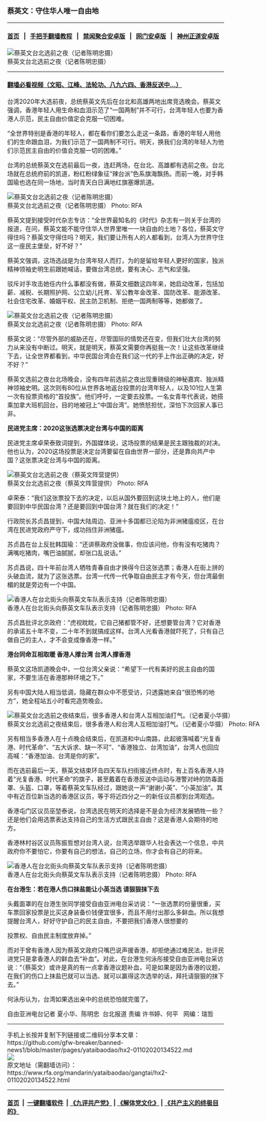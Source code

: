 ### 蔡英文：守住华人唯一自由地
------------------------

#### [首页](https://github.com/gfw-breaker/banned-news1/blob/master/README.md) &nbsp;&nbsp;|&nbsp;&nbsp; [手把手翻墙教程](https://github.com/gfw-breaker/guides/wiki) &nbsp;&nbsp;|&nbsp;&nbsp; [禁闻聚合安卓版](https://github.com/gfw-breaker/bn-android) &nbsp;&nbsp;|&nbsp;&nbsp; [网门安卓版](https://github.com/oGate2/oGate) &nbsp;&nbsp;|&nbsp;&nbsp; [神州正道安卓版](https://github.com/SzzdOgate/update) 



<div id="headerimg">
 <img alt="蔡英文台北选前之夜（记者陈明忠摄）" src="https://www.rfa.org/mandarin/yataibaodao/gangtai/hx2-01102020134522.html/4e004e004e00.jpg/@@images/cb1e4e8c-a5ec-4b16-b97f-048cb7be6660.jpeg" title="蔡英文台北选前之夜（记者陈明忠摄）"/>
 <div id="headerimgcontents">
  <div id="headerimgcaption">
   <span>
    蔡英文台北选前之夜（记者陈明忠摄）
   </span>
   <!-- zoomattribute -->
  </div>
  <!-- headerimgcaption -->
 </div>
 <!-- headerimagecontents -->
</div>

<hr/>


#### [翻墙必看视频（文昭、江峰、法轮功、八九六四、香港反送中...）](http://167.172.214.107/home.html)

<div id="storytext">
 <div>
  <div class="slot_header">
  </div>
 </div>
 <p>
 </p>
 <p>
  台湾2020年大选前夜，总统蔡英文先后在台北和高雄两地出席竞选晚会。蔡英文强调，香港年轻人用生命和血泪示范了“一国两制”并不可行，台湾年轻人也要为香港人示范，民主自由价值定会克服一切困难。
 </p>
 <p>
  “全世界特别是香港的年轻人，都在看你们要怎么走这一条路，香港的年轻人用他们的生命跟血泪，为我们示范了一国两制不可行。明天，换我们台湾的年轻人为他们示范民主自由的价值会克服一切的困难。”
 </p>
 <p>
 </p>
 <p>
 </p>
 <p>
  台湾的总统蔡英文在选前最后一夜，连赶两场，在台北、高雄都有选前之夜。台北场就在总统府前的凯道，粉红粉绿象征“辣台派”色系旗海飘扬。而前一晚，对手韩国瑜也选在同一场地，当时青天白日满地红旗塞爆凯道。
 </p>
 <p>
 </p>
 <p>
  <div class="image-inline captioned" style="width:1920px;">
   <div style="width:1920px;">
    <img alt="蔡英文台北选前之夜（记者陈明忠摄）" src="https://www.rfa.org/mandarin/yataibaodao/gangtai/hx2-01102020134522.html/4e8c4e8c.jpg" title="蔡英文台北选前之夜（记者陈明忠摄）"/>
   </div>
   <div class="image-caption">
    <span style="width:1920px;">
     蔡英文台北选前之夜（记者陈明忠摄）
    </span>
    <span class="copyright">
     Photo: RFA
    </span>
   </div>
  </div>
 </p>
 <p>
  蔡英文提到接受时代杂志专访：“全世界最知名的《时代》杂志有一则关于台湾的报道，在问，蔡英文能不能守住华人世界里唯一一块自由的土地？各位，蔡英文守得住吗？蔡英文守得住吗？明天，我们要让所有人的人都看到，台湾人为世界守住这一座民主堡垒，好不好？”
 </p>
 <p>
  蔡英文强调，这场选战是为台湾年轻人而打，为的是留给年轻人更好的国家，独派精神领袖史明生前跟她喊话，要做台湾总统，要有决心、志气和坚强。
 </p>
 <p>
  驳斥对手攻击她任内什么事都没有做，蔡英文细数这四年来，她启动改革，包括加薪、减税、长期照护网、公立幼儿托育、军公教年金改革、国防改革、能源改革、社会住宅改革、婚姻平权、民主防卫机制、拒绝一国两制等等，她都做了。
 </p>
 <p>
 </p>
 <p>
  <div class="image-inline captioned" style="width:680px;">
   <div style="width:680px;">
    <img alt="蔡英文台北选前之夜（记者陈明忠摄）" src="https://www.rfa.org/mandarin/yataibaodao/gangtai/hx2-01102020134522.html/4e094e09.jpg" title="蔡英文台北选前之夜（记者陈明忠摄）"/>
   </div>
   <div class="image-caption">
    <span style="width:680px;">
     蔡英文台北选前之夜（记者陈明忠摄）
    </span>
    <span class="copyright">
     Photo: RFA
    </span>
   </div>
  </div>
 </p>
 <p>
  蔡英文说：“尽管外部的威胁还在，尽管国际的情势还在变，但我们壮大台湾的努力从来没有中断过。明天，就是明天，蔡英文需要你再挺我一次！让这些改革继续下去，让全世界都看到，中华民国台湾会在我们这一代的手上作出正确的决定，好不好？”
 </p>
 <p>
  蔡英文选前之夜台北场晚会，没有四年前选前之夜出现重磅级的神秘嘉宾、独派精神领袖史明。这次则有80位从世界各地返台投票的台湾年轻人，以及101位人生第一次有投票资格的“首投族”。他们呼吁，一定要去投票。一名女青年代表说，她搭乘加拿大班机回台，目的地被冠上“中国台湾”。她愤怒担忧，深怕下次回家人事已非。
 </p>
 <p>
  <b>
   民进党主席：2020这张选票决定台湾与中国的距离
  </b>
 </p>
 <p>
  民进党主席卓荣泰致词提到，外国媒体说，这场投票的结果是民主跟独裁的对决。他也认为，2020这场投票是决定台湾要留在自由世界一部分，还是靠向共产中国？这张票决定台湾与中国的距离。
 </p>
 <p>
 </p>
 <p>
  <div class="image-inline captioned" style="width:680px;">
   <div style="width:680px;">
    <img alt="蔡英文台北选前之夜（蔡英文阵营提供）" src="https://www.rfa.org/mandarin/yataibaodao/gangtai/hx2-01102020134522.html/56db.jpg" title="蔡英文台北选前之夜（蔡英文阵营提供）"/>
   </div>
   <div class="image-caption">
    <span style="width:680px;">
     蔡英文台北选前之夜（蔡英文阵营提供）
    </span>
    <span class="copyright">
     Photo: RFA
    </span>
   </div>
  </div>
 </p>
 <p>
  卓荣泰：“我们这张票投下去的决定，以后从国外要回到这块土地上的人，他们是要回到中华民国台湾？还是要回到中国台湾？就在我们的决定！”
 </p>
 <p>
  行政院长苏贞昌提到，中国大陆周边、亚洲十多国都已沦陷为非洲猪瘟疫区，在台湾在民进党政府严守下，成功挡住非洲猪瘟。
 </p>
 <p>
  苏贞昌在台上反批韩国瑜：“还讲蔡政府没做事，你应该问他，你有没有吃猪肉？满嘴吃猪肉，嘴巴油腻腻，却张口乱说话。”
 </p>
 <p>
  苏贞昌说，四十年前台湾人牺牲青春自由才换得今日这张选票；香港人在街上拼的头破血流，就为了这张选票。台湾一代传一代争取自由民主才有今天，但台湾最倒楣的就是旁边有一个中国。
 </p>
 <p>
 </p>
 <p>
  <div class="image-inline captioned" style="width:680px;">
   <div style="width:680px;">
    <img alt="香港人在台北街头向蔡英文车队表示支持（记者陈明忠摄）" src="https://www.rfa.org/mandarin/yataibaodao/gangtai/hx2-01102020134522.html/516b.png" title="香港人在台北街头向蔡英文车队表示支持（记者陈明忠摄）"/>
   </div>
   <div class="image-caption">
    <span style="width:680px;">
     香港人在台北街头向蔡英文车队表示支持（记者陈明忠摄）
    </span>
    <span class="copyright">
     Photo: RFA
    </span>
   </div>
  </div>
 </p>
 <p>
  苏贞昌批评北京政府：“虎视眈眈，它自己猪都管不好，还想要管台湾？它对香港的承诺五十年不变，二十年不到就搞成这样。台湾人光看香港就吓死了，只有自己做自己的主人，才不会变成像香港一样。”
 </p>
 <p>
  <b>
   港台同命互相取暖 香港人撑台湾 台湾人撑香港
  </b>
 </p>
 <p>
  蔡英文这场凯道晚会中，一位台湾父亲说：“希望下一代有美好的民主自由的国家，不要生活在香港那种环境之下。”
 </p>
 <p>
  另有中国大陆人相当低调，隐藏在群众中不愿受访，只透露她来自“很恐怖的地方”，她全程站五小时看完造势晚会。
 </p>
 <p>
 </p>
 <p>
  <div class="image-inline captioned" style="width:680px;">
   <div style="width:680px;">
    <img alt="蔡英文台北选前之夜结束后，很多香港人和台湾人互相加油打气。（记者夏小华摄）" src="https://www.rfa.org/mandarin/yataibaodao/gangtai/hx2-01102020134522.html/516d.JPG" title="蔡英文台北选前之夜结束后，很多香港人和台湾人互相加油打气。（记者夏小华摄）"/>
   </div>
   <div class="image-caption">
    <span style="width:680px;">
     蔡英文台北选前之夜结束后，很多香港人和台湾人互相加油打气。（记者夏小华摄）
    </span>
    <span class="copyright">
     Photo: RFA
    </span>
   </div>
  </div>
 </p>
 <p>
  另有相当多香港人在十点晚会结束后，在凯道和中山南路，此起彼落喊着“光复香港、时代革命”、“五大诉求、缺一不可”、“香港独立、台湾加油”，台湾人也回应高喊：“香港加油、台湾是你的家”。
 </p>
 <p>
  而在选前最后一天，蔡英文结束环岛四天车队扫街接近终点时，有上百名香港人持着“光复香港、时代革命”的旗子，甚至戴着在香港反送中运动与港警对峙的防毒面罩、头盔、口罩，等着蔡英文车队经过，跟她说一声“谢谢小英”、“小英加油”。其中有近百位新当选的香港区议员，等于将近四分之一的新任议员都到台湾观选。
 </p>
 <p>
  香港屯门区议员巫堃泰说，台湾选民在明天的选择是不是会为经济发展牺牲一些？还是他们会用选票表达支持自己的生活方式跟民主自由？这是香港人会期待的地方。
 </p>
 <p>
  香港林村谷区议员陈振哲想对台湾人说，台湾选举跟华人社会表达一个信息，中共政府你不要怕它，你要有自己的想法，自己的立场，你才会有自己的将来。
 </p>
 <p>
 </p>
 <p>
  <div class="image-inline captioned" style="width:680px;">
   <div style="width:680px;">
    <img alt="香港人在台北街头向蔡英文车队表示支持（记者陈明忠摄）" src="https://www.rfa.org/mandarin/yataibaodao/gangtai/hx2-01102020134522.html/4e03.jpg" title="香港人在台北街头向蔡英文车队表示支持（记者陈明忠摄）"/>
   </div>
   <div class="image-caption">
    <span style="width:680px;">
     香港人在台北街头向蔡英文车队表示支持（记者陈明忠摄）
    </span>
    <span class="copyright">
     Photo: RFA
    </span>
   </div>
  </div>
 </p>
 <p>
  <b>
   在台港生：若在港人伤口抹盐能让小英当选 请狠狠抹下去
  </b>
 </p>
 <p>
  头戴面罩的在台港生张同学接受自由亚洲电台采访说：“一张选票的份量很重，买车票回家投票是比买这身装备价钱便宜很多，而且不用付出那么多鲜血。所以我想提醒台湾人，好好守护自己的民主自由，不要把我们香港人很想要的
 </p>
 <p>
  投票权、自由民主制度放弃掉。”
 </p>
 <p>
  而对于曾有香港人因为蔡英文政府只嘴巴说声援香港，却拒绝通过难民法，批评民进党只是拿香港人的鲜血去“补血”。对此，在台港生何泳彤接受自由亚洲电台采访说：“（蔡英文）或许是真的有一点拿香港议题补血，可是如果是因为香港的议题，在我们的伤口上抹盐巴就可以当选、就可以赢得这次选举的话，拜托请狠狠的抹下去。”
 </p>
 <p>
  何泳彤认为，台湾如果选出亲中的总统恐怕就完蛋了。
 </p>
 <p>
 </p>
 <p>
  自由亚洲电台记者 夏小华、陈明忠  台北报道 责编 许书婷、何平   网编：瑞哲
 </p>
</div>

<hr/>
手机上长按并复制下列链接或二维码分享本文章：<br/>
https://github.com/gfw-breaker/banned-news1/blob/master/pages/yataibaodao/hx2-01102020134522.md <br/>
<a href='https://github.com/gfw-breaker/banned-news1/blob/master/pages/yataibaodao/hx2-01102020134522.md'><img src='https://github.com/gfw-breaker/banned-news1/blob/master/pages/yataibaodao/hx2-01102020134522.md.png'/></a> <br/>
原文地址（需翻墙访问）：https://www.rfa.org/mandarin/yataibaodao/gangtai/hx2-01102020134522.html


------------------------
#### [首页](https://github.com/gfw-breaker/banned-news1/blob/master/README.md) &nbsp;|&nbsp; [一键翻墙软件](https://github.com/gfw-breaker/nogfw/blob/master/README.md) &nbsp;| [《九评共产党》](https://github.com/gfw-breaker/9ping.md/blob/master/README.md#九评之一评共产党是什么) | [《解体党文化》](https://github.com/gfw-breaker/jtdwh.md/blob/master/README.md) | [《共产主义的终极目的》](https://github.com/gfw-breaker/gczydzjmd.md/blob/master/README.md)


<img src='http://gfw-breaker.win/banned-news/pages/yataibaodao/hx2-01102020134522.md' width='0px' height='0px'/>